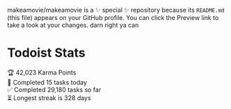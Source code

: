 makeamovie/makeamovie is a ✨ special ✨ repository because its `README.md` (this file) appears on your GitHub profile.
You can click the Preview link to take a look at your changes. darn right ya can

# Todoist Stats

<!-- TODO-IST:START -->
🏆  42,023 Karma Points           
🌸  Completed 15 tasks today           
✅  Completed 29,180 tasks so far           
⏳  Longest streak is 328 days
<!-- TODO-IST:END -->